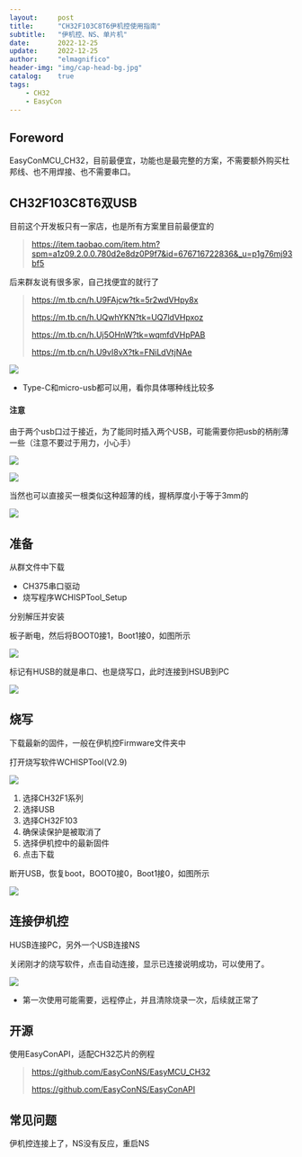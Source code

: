 ```yaml
---
layout:     post
title:      "CH32F103C8T6伊机控使用指南"
subtitle:   "伊机控、NS、单片机"
date:       2022-12-25
update:     2022-12-25
author:     "elmagnifico"
header-img: "img/cap-head-bg.jpg"
catalog:    true
tags:
    - CH32
    - EasyCon
---
```


## Foreword

EasyConMCU_CH32，目前最便宜，功能也是最完整的方案，不需要额外购买杜邦线、也不用焊接、也不需要串口。



## CH32F103C8T6双USB

目前这个开发板只有一家店，也是所有方案里目前最便宜的

> https://item.taobao.com/item.htm?spm=a1z09.2.0.0.780d2e8dz0P9f7&id=676716722836&_u=p1g76mj93bf5

后来群友说有很多家，自己找便宜的就行了

> https://m.tb.cn/h.U9FAjcw?tk=5r2wdVHpy8x
>
> https://m.tb.cn/h.UQwhYKN?tk=UQ7ldVHpxoz 
>
> https://m.tb.cn/h.Uj5OHnW?tk=wqmfdVHpPAB
>
> https://m.tb.cn/h.U9vI8vX?tk=FNiLdVtjNAe



![](https://img.elmagnifico.tech/static/upload/elmagnifico/202212162204792.png)

- Type-C和micro-usb都可以用，看你具体哪种线比较多



#### 注意

由于两个usb口过于接近，为了能同时插入两个USB，可能需要你把usb的柄削薄一些（注意不要过于用力，小心手）

![](https://img.elmagnifico.tech/static/upload/elmagnifico/202212251824558.png)

![](https://img.elmagnifico.tech/static/upload/elmagnifico/202212251824005.png)

当然也可以直接买一根类似这种超薄的线，握柄厚度小于等于3mm的

![](https://img.elmagnifico.tech/static/upload/elmagnifico/202212251829244.png)



## 准备

从群文件中下载

- CH375串口驱动
- 烧写程序WCHISPTool_Setup

分别解压并安装

板子断电，然后将BOOT0接1，Boot1接0，如图所示

![](https://img.elmagnifico.tech/static/upload/elmagnifico/202212251844048.png)

标记有HUSB的就是串口、也是烧写口，此时连接到HSUB到PC

![](https://img.elmagnifico.tech/static/upload/elmagnifico/202212251845628.png)



## 烧写

下载最新的固件，一般在伊机控Firmware文件夹中

打开烧写软件WCHISPTool(V2.9)

![](https://img.elmagnifico.tech/static/upload/elmagnifico/202212251841941.png)

1. 选择CH32F1系列
2. 选择USB
3. 选择CH32F103
4. 确保读保护是被取消了
5. 选择伊机控中的最新固件
6. 点击下载



断开USB，恢复boot，BOOT0接0，Boot1接0，如图所示

![](https://img.elmagnifico.tech/static/upload/elmagnifico/202212251855488.png)



## 连接伊机控

HUSB连接PC，另外一个USB连接NS

关闭刚才的烧写软件，点击自动连接，显示已连接说明成功，可以使用了。

![](https://img.elmagnifico.tech/static/upload/elmagnifico/202212052244036.png)

- 第一次使用可能需要，远程停止，并且清除烧录一次，后续就正常了





## 开源

使用EasyConAPI，适配CH32芯片的例程

> https://github.com/EasyConNS/EasyMCU_CH32
>
> https://github.com/EasyConNS/EasyConAPI



## 常见问题

伊机控连接上了，NS没有反应，重启NS

